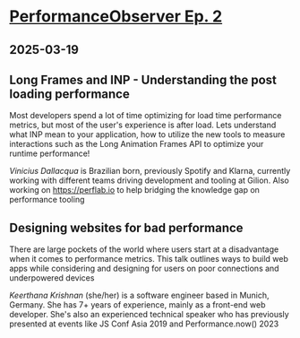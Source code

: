 # [PerformanceObserver Ep. 2](https://performanceobserver.dev/events/ep-2-long-animationframe-api-and-designing-webs-for-bad-performance/)
      
## 2025-03-19
      
## Long Frames and INP - Understanding the post loading performance

Most developers spend a lot of time optimizing for load time performance metrics, but most of the user's experience is after load. Lets understand what INP mean to your application, how to utilize the new tools to measure interactions such as the Long Animation Frames API to optimize your runtime performance!

*Vinicius Dallacqua* is Brazilian born, previously Spotify and Klarna, currently working with different teams driving development and tooling at Gilion. Also working on https://perflab.io to help bridging the knowledge gap on performance tooling


## Designing websites for bad performance

There are large pockets of the world where users start at a disadvantage when it comes to performance metrics. This talk outlines ways to build web apps while considering and designing for users on poor connections and underpowered devices

*Keerthana Krishnan* (she/her) is a software engineer based in Munich, Germany. She has 7+ years of experience, mainly as a front-end web developer. She's also an experienced technical speaker who has previously presented at events like JS Conf Asia 2019 and Performance.now() 2023
